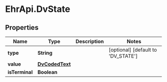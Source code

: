 # EhrApi.DvState

## Properties
Name | Type | Description | Notes
------------ | ------------- | ------------- | -------------
**type** | **String** |  | [optional] [default to &#x27;DV_STATE&#x27;]
**value** | [**DvCodedText**](DvCodedText.md) |  | 
**isTerminal** | **Boolean** |  | 
